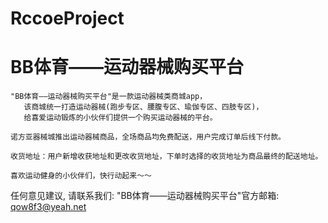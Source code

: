 # RccoeProject
# BB体育——运动器械购买平台

    "BB体育——运动器械购买平台"是一款运动器械类商城app，
       该商城统一打造运动器械(跑步专区、腰腹专区、瑜伽专区、四肢专区)，
       给喜爱运动锻炼的小伙伴们提供一个购买运动器械的平台。
    
    诺方亚器械城推出运动器械商品，全场商品均免费配送，用户完成订单后线下付款。

    收货地址：用户新增收获地址和更改收货地址，下单时选择的收货地址为商品最终的配送地址。
  
    喜欢运动健身的小伙伴们，快行动起来～～
  
  任何意见建议, 请联系我们:
  "BB体育——运动器械购买平台"官方邮箱: qow8f3@yeah.net
